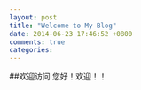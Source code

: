 ```yaml
---
layout: post
title: "Welcome to My Blog"
date: 2014-06-23 17:46:52 +0800
comments: true
categories: 
---
```

##欢迎访问
您好！欢迎！！